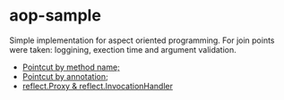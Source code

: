 # aop-sample
Simple implementation for aspect oriented programming. For join points were taken: loggining, exection time and argument validation.
<ul>
  <li><a href="src/main/java/aop/spring_aspectj/named/">Pointcut by method name;</a></li>
  <li><a href="src/main/java/aop/spring_aspectj/annotated/">Pointcut by annotation;</a></li>
  <li><a href="src/main/java/aop/dinamic_proxy/">reflect.Proxy & reflect.InvocationHandler</a></li>
</ul>
